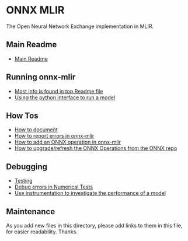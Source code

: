<!--- SPDX-License-Identifier: Apache-2.0 -->

# ONNX MLIR
The Open Neural Network Exchange implementation in MLIR.

## Main Readme

* [Main Readme](../README.md)

## Running onnx-mlir

* [Most info is found in top Readme file](../README.md)
* [Using the python interface to run a model](UsingPyRuntime.md)

## How Tos

* [How to document](Documentation.md)
* [How to report errors in onnx-mlir](ErrorHandling.md)
* [How to add an ONNX operation in onnx-mlir](HowToAddAnOperation.md)
* [How to upgrade/refresh the ONNX Operations from the ONNX repo](ImportONNXDefs.md)

## Debugging

* [Testing](Testing.md)
* [Debug errors in Numerical Tests](DebuggingNumericalError.md)
* [Use instrumentation to investigate the performance of a model](Instrumentation.md)

## Maintenance

As you add new files in this directory, please add links to them in this file, for easier readability. Thanks.
